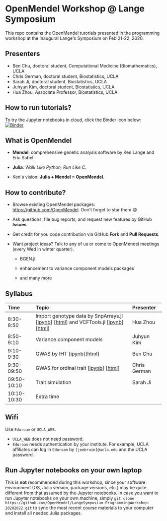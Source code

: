 # OpenMendel Workshop @ Lange Symposium

This repo contains the OpenMendel tutorials presented in the programming workshop at the inaugural Lange's Symposium on Feb 21-22, 2020.

## Presenters

* Ben Chu, doctoral student, Computational Medicine (Biomathematics), UCLA  
* Chris German, doctoral student, Biostatistics, UCLA  
* Sarah Ji, doctoral student, Biostatistics, UCLA  
* Juhyun Kim, doctoral student, Biostatistics, UCLA  
* Hua Zhou, Associate Professor, Biostatistics, UCLA  

## How to run tutorials?

To try the Jupyter notebooks in cloud, click the Binder icon below:  
[![Binder](https://mybinder.org/badge_logo.svg)](https://mybinder.org/v2/gh/OpenMendel/LangeSymposium-ProgrammingWorkshop-20202022/master)

## What is OpenMendel

- **Mendel**: comprehensive genetic analysis software by Ken Lange and Eric Sobel. 

- **Julia**: _Walk Like Python; Run Like C._

- Ken's vision: **Julia + Mendel = OpenMendel**.

## How to contribute?

- Browse existing OpenMendel packages: <https://github.com/OpenMendel>. Don't forget to star them 😄

- Ask questions, file bug reports, and request new features by GitHub **Issues**.  

- Get credit for you code contribution via GitHub **Fork** and **Pull Requests**. 

- Want project ideas? Talk to any of us or come to OpenMendel meetings (every Wed in winter quarter).  

    - BGEN.jl   

    - enhancement to variance component models packages  

    - and many more  

## Syllabus

| Time | Topic | Presenter |  
|:-----------|:------------|:------------|  
| 8:30-8:50 | Import genotype data by SnpArrays.jl \[[ipynb](./01-snparrays/SnpArraysTutorial.ipynb)\] \[[html](https://openmendel.github.io/LangeSymposium-ProgrammingWorkshop-20202022/01-snparrays/SnpArraysTutorial.html)\] and VCFTools.jl \[[ipynb](./02-vcftools/vcftools.ipynb)\] \[[html](https://openmendel.github.io/LangeSymposium-ProgrammingWorkshop-20202022/02-vcftools/vcftools.html)\] | Hua Zhou |  
| 8:50-9:10 | Variance component models | Juhyun Kim |  
| 9:10-9:30 | GWAS by IHT \[[ipynb](./05-iht/MendelIHT_tutorial.ipynb)\]\[[html](https://openmendel.github.io/LangeSymposium-ProgrammingWorkshop-20202022/05-iht/MendelIHT_tutorial.html)\] | Ben Chu |  
| 9:30-09:50 | GWAS for ordinal trait \[[ipynb](./06-ordinal/ordinalgwas.ipynb)\] \[[html](https://openmendel.github.io/LangeSymposium-ProgrammingWorkshop-20202022/06-ordinal/ordinalgwas.html)\]| Chris German |  
| 09:50-10:10 | Trait simulation | Sarah Ji |  
| 10:10-10:30 | Extra time |  |  

## Wifi

Use `Eduroam` or `UCLA_WEB`. 

- `UCLA_WEB` does not need password.  
- `Eduroam` needs authentication by your institute. For example, UCLA affiliates can log in `Eduroam` by `[joebruin]@ucla.edu`  and the UCLA password. 

## Run Jupyter notebooks on your own laptop

This is **not** recommended during this workshop, since your software environment (OS, Julia version, package versions, etc.) may be quite different from that assumed by the Jupyter notebooks. In case you want to run Jupyter notebooks on your own machine, simply `git clone https://github.com/OpenMendel/LangeSymposium-ProgrammingWorkshop-20202022.git` to sync the most recent course materials to your computer and install all needed Julia packages.
